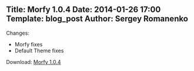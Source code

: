 Title: Morfy 1.0.4
Date: 2014-01-26 17:00
Template: blog_post
Author: Sergey Romanenko
----

Changes:     
* Morfy fixes  
* Default Theme fixes  
  
Download: [Morfy 1.0.4](https://github.com/Awilum/morfy-cms/archive/v1.0.4.zip)
